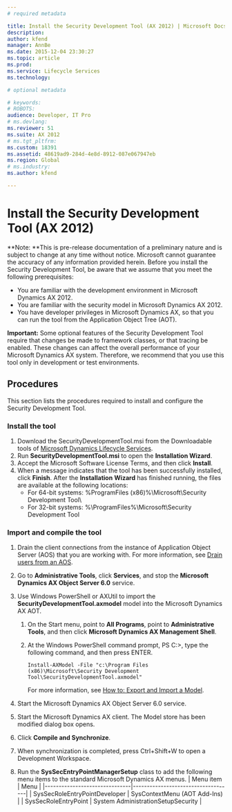 ```yaml
---
# required metadata

title: Install the Security Development Tool (AX 2012) | Microsoft Docs
description: 
author: kfend
manager: AnnBe
ms.date: 2015-12-04 23:30:27
ms.topic: article
ms.prod: 
ms.service: Lifecycle Services
ms.technology: 

# optional metadata

# keywords: 
# ROBOTS: 
audience: Developer, IT Pro
# ms.devlang: 
ms.reviewer: 51
ms.suite: AX 2012
# ms.tgt_pltfrm: 
ms.custom: 18391
ms.assetid: 48619ad9-284d-4e8d-8912-087e067947eb
ms.region: Global
# ms.industry: 
ms.author: kfend

---
```


# Install the Security Development Tool (AX 2012)



**Note: **This is pre-release documentation of a preliminary nature and is subject to change at any time without notice. Microsoft cannot guarantee the accuracy of any information provided herein. Before you install the Security Development Tool, be aware that we assume that you meet the following prerequisites:

-   You are familiar with the development environment in Microsoft Dynamics AX 2012.
-   You are familiar with the security model in Microsoft Dynamics AX 2012.
-   You have developer privileges in Microsoft Dynamics AX, so that you can run the tool from the Application Object Tree (AOT).

**Important:** Some optional features of the Security Development Tool require that changes be made to framework classes, or that tracing be enabled. These changes can affect the overall performance of your Microsoft Dynamics AX system. Therefore, we recommend that you use this tool only in development or test environments.

## Procedures
This section lists the procedures required to install and configure the Security Development Tool.

### Install the tool

1.  Download the SecurityDevelopmentTool.msi from the Downloadable tools of [Microsoft Dynamics Lifecycle Services](https://lcs.dynamics.com).
2.  Run **SecurityDevelopmentTool.msi** to open the **Installation Wizard**.
3.  Accept the Microsoft Software License Terms, and then click **Install**.
4.  When a message indicates that the tool has been successfully installed, click **Finish**. After the **Installation** **Wizard** has finished running, the files are available at the following locations:
    -   For 64-bit systems: %ProgramFiles (x86)%\\Microsoft\\Security Development Tool\\
    -   For 32-bit systems: %\\ProgramFiles%\\Microsoft\\Security Development Tool

### Import and compile the tool

1.  Drain the client connections from the instance of Application Object Server (AOS) that you are working with. For more information, see [Drain users from an AOS](http://technet.microsoft.com/en-us/library/hh433538.aspx).
2.  Go to **Administrative Tools**, click **Services**, and stop the **Microsoft Dynamics AX Object Server 6.0** service.
3.  Use Windows PowerShell or AXUtil to import the **SecurityDevelopmentTool.axmodel** model into the Microsoft Dynamics AX AOT.
    1.  On the Start menu, point to **All Programs**, point to **Administrative Tools**, and then click **Microsoft Dynamics AX Management Shell**.
    2.  At the Windows PowerShell command prompt, PS C:&gt;, type the following command, and then press ENTER.

            Install-AXModel -File "c:\Program Files (x86)\Microsoft\Security Development Tool\SecurityDevelopmentTool.axmodel"

        For more information, see [How to: Export and Import a Model](http://msdn.microsoft.com/library/c2449a03-7574-4b9d-8518-9005b560209f(AX.60).aspx).

4.  Start the Microsoft Dynamics AX Object Server 6.0 service.
5.  Start the Microsoft Dynamics AX client. The Model store has been modified dialog box opens.
6.  Click **Compile and Synchronize**.
7.  When synchronization is completed, press Ctrl+Shift+W to open a Development Workspace.
8.  Run the **SysSecEntryPointManagerSetup** class to add the following menu items to the standard Microsoft Dynamics AX menus.
    | Menu item                     | Menu                               |
    |-------------------------------|------------------------------------|
    | SysSecRoleEntryPointDeveloper | SysContextMenu (AOT Add-Ins)       |
    | SysSecRoleEntryPoint          | System AdministrationSetupSecurity |



